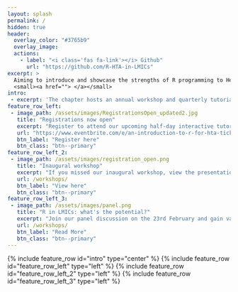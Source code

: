 ```yaml
---
layout: splash
permalink: /
hidden: true
header:
  overlay_color: "#3765b9"
  overlay_image:
  actions:
    - label: "<i class='fas fa-link'></i> Github"
      url: "https://github.com/R-HTA-in-LMICs"
excerpt: >
  Aiming to introduce and showcase the strengths of R programming to Health Technology Assessment analysts and health institutions in LMICs <br />
  <small><a href=""> </a></small>
intro:
 - excerpt: 'The chapter hosts an annual workshop and quarterly tutorials where LMIC students and members of partnership organisations are encouraged to present and learn a wide range of R related public health analyses'
feature_row_left:
 - image_path: /assets/images/RegistrationsOpen_updated2.jpg
   title: "Registrations now open"
   excerpt: "Register to attend our upcoming half-day interactive tutorial on Tuesday, 21 June 2022 and gain practical skills in R for HTA modelling.This tutorial will be give you hands-on experience in building a simple sick-sicker decision analytical model for Health Technology Assessment, using the DARTH package."
   url: "https://www.eventbrite.com/e/an-introduction-to-r-for-hta-tickets-328078430417"
   btn_label: "Register here"
   btn_class: "btn--primary"
feature_row_left_2:
 - image_path: /assets/images/registration_open.png
   title: "Inaugural workshop"
   excerpt: "If you missed our inaugural workshop, view the presentations by clicking below!"
   url: /workshops/
   btn_label: "View here"
   btn_class: "btn--primary"
feature_row_left_3:
 - image_path: /assets/images/panel.png
   title: "R in LMICs: what's the potential?"
   excerpt: "Join our panel discussion on the 23rd February and gain valuable insight from our HTA experts, [Prof Gianluca Baio](https://r-hta.org/authors/gianluca-baio/), [Dr Howard Thom](https://r-hta.org/authors/howard-thom/), [Dr Fernando Escudero](https://r-hta.org/authors/fernando-alarid-escudero/), and [Dr Lucy Cunamma](https://southafrica.inspiringfifty.org/lucy-cunnama), debating the potential advantages and pitfalls of R in LMIC contexts."
   url: /workshops/
   btn_label: "Read More"
   btn_class: "btn--primary"
---
```

{% include feature_row id="intro" type="center" %}
{% include feature_row id="feature_row_left" type="left" %}
{% include feature_row id="feature_row_left_2" type="left" %}
{% include feature_row id="feature_row_left_3" type="left" %}